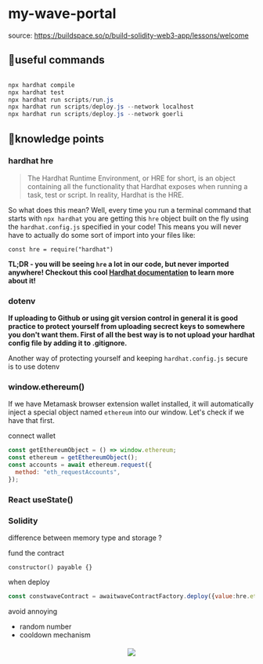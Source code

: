 # my-wave-portal

source: https://buildspace.so/p/build-solidity-web3-app/lessons/welcome 

## 📙useful commands

```powershell

npx hardhat compile
npx hardhat test
npx hardhat run scripts/run.js
npx hardhat run scripts/deploy.js --network localhost
npx hardhat run scripts/deploy.js --network goerli

```



## 📘knowledge points

### hardhat hre

> The Hardhat Runtime Environment, or HRE for short, is an object containing all the functionality that Hardhat exposes when running a task, test or script. In reality, Hardhat is the HRE.

So what does this mean? Well, every time you run a terminal command that starts with `npx hardhat` you are getting this `hre` object built on the fly using the `hardhat.config.js` specified in your code! This means you will never have to actually do some sort of import into your files like:

`const hre = require("hardhat")`

**TL;DR - you will be seeing `hre` a lot in our code, but never imported anywhere! Checkout this cool [Hardhat documentation](https://hardhat.org/advanced/hardhat-runtime-environment.html?utm_source=buildspace.so&utm_medium=buildspace_project) to learn more about it!**

### dotenv

**If uploading to Github or using git version control in general it is good practice to protect yourself from uploading secrect keys to somewhere you don't want them. First of all the best way is to not upload your hardhat config file by adding it to .gitignore.**

Another way of protecting yourself and keeping `hardhat.config.js` secure is to use dotenv

### window.ethereum()

If we have Metamask browser extension wallet installed, it will automatically inject a special object named `ethereum` into our window. Let's check if we have that first.

connect wallet

```javascript
const getEthereumObject = () => window.ethereum;
const ethereum = getEthereumObject();
const accounts = await ethereum.request({
  method: "eth_requestAccounts",
});
```


### React useState()


### Solidity

difference between memory type and storage ?

fund the contract

```solidity
constructor() payable {}
```

when deploy

```javascript
const constwaveContract = awaitwaveContractFactory.deploy({value:hre.ethers.utils.parseEther("0.001"),});
```

avoid annoying

- random number
- cooldown mechanism


<div align="center">
  <h4 align="center">
  </h4>
  <a href = "https://github.com/luuuuo/my-wave-portal/graphs/contributors">
    <img src = "https://contrib.rocks/image?repo=luuuuo/my-wave-portal&max=200"/>
  </a>
</div>
